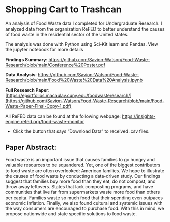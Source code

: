 # Shopping Cart to Trashcan
An analysis of Food Waste data I completed for Undergraduate Research. 
I analyzed data from the organization ReFED to better understand the causes of food waste in the residential sector of the United states.

The analysis was done with Python using Sci-Kit learn and Pandas. View the jupyter notebook for more details 

__Findings Summary__: https://github.com/Savion-Watson/Food-Waste-Research/blob/main/Conference%20Poster.pdf 

__Data Analysis__: https://github.com/Savion-Watson/Food-Waste-Research/blob/main/Food%20Waste%20Data%20Analysis.ipynb <br>

__Full Research Paper__: [https://eportfolios.macaulay.cuny.edu/foodwasteresearch/](https://github.com/Savion-Watson/Food-Waste-Research/blob/main/Food-Waste-Paper-Final-Copy-1.pdf)

All ReFED data can be found at the following webpage: https://insights-engine.refed.org/food-waste-monitor <br> 
- Click the button that says “Download Data” to received .csv files. 



## Paper Abstract: <br>
Food waste is an important issue that causes families to go hungry and valuable resources to be squandered. Yet, one of the biggest contributors to food waste are often overlooked: American families. We hope to illustrate the causes of food waste by conducting a data-driven study. Our findings suggest that families buy more food than they eat, do not compost, and throw away leftovers. States that lack composting programs, and have communities that live far from supermarkets waste more food than others per capita. Families waste so much food that their spending even outpaces economic inflation. Finally, we also found cultural and systemic issues with the way consumers are encouraged to purchase food. With this in mind, we propose nationwide and state specific solutions to food waste.

